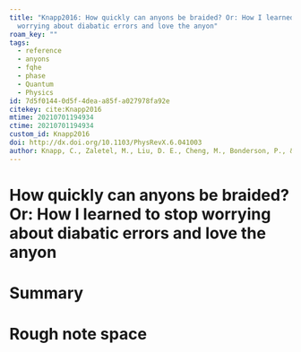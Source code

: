 ```yaml
---
title: "Knapp2016: How quickly can anyons be braided? Or: How I learned to stop
  worrying about diabatic errors and love the anyon"
roam_key: ""
tags:
  - reference
  - anyons
  - fqhe
  - phase
  - Quantum
  - Physics
id: 7d5f0144-0d5f-4dea-a85f-a027978fa92e
citekey: cite:Knapp2016
mtime: 20210701194934
ctime: 20210701194934
custom_id: Knapp2016
doi: http://dx.doi.org/10.1103/PhysRevX.6.041003
author: Knapp, C., Zaletel, M., Liu, D. E., Cheng, M., Bonderson, P., & Nayak, C.
---
```


# How quickly can anyons be braided? Or: How I learned to stop worrying about diabatic errors and love the anyon

# Summary

# Rough note space
